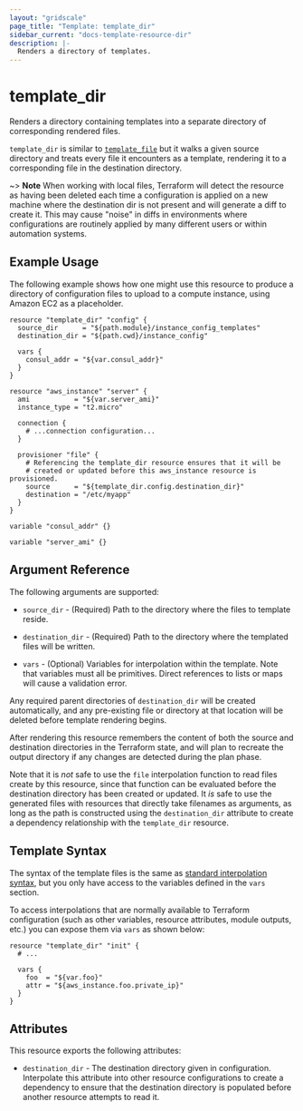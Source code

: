```yaml
---
layout: "gridscale"
page_title: "Template: template_dir"
sidebar_current: "docs-template-resource-dir"
description: |-
  Renders a directory of templates.
---
```


# template_dir

Renders a directory containing templates into a separate directory of
corresponding rendered files.

`template_dir` is similar to [`template_file`](../d/file.html) but it walks
a given source directory and treats every file it encounters as a template,
rendering it to a corresponding file in the destination directory.

~> **Note** When working with local files, Terraform will detect the resource
as having been deleted each time a configuration is applied on a new machine
where the destination dir is not present and will generate a diff to create
it. This may cause "noise" in diffs in environments where configurations are
routinely applied by many different users or within automation systems.

## Example Usage

The following example shows how one might use this resource to produce a
directory of configuration files to upload to a compute instance, using
Amazon EC2 as a placeholder.

```hcl
resource "template_dir" "config" {
  source_dir      = "${path.module}/instance_config_templates"
  destination_dir = "${path.cwd}/instance_config"
  
  vars {
    consul_addr = "${var.consul_addr}"
  }
}

resource "aws_instance" "server" {
  ami           = "${var.server_ami}"
  instance_type = "t2.micro"

  connection {
    # ...connection configuration...
  }

  provisioner "file" {
    # Referencing the template_dir resource ensures that it will be
    # created or updated before this aws_instance resource is provisioned.
    source      = "${template_dir.config.destination_dir}"
    destination = "/etc/myapp"
  }
}

variable "consul_addr" {}

variable "server_ami" {}
```

## Argument Reference

The following arguments are supported:

* `source_dir` - (Required) Path to the directory where the files to template reside.

* `destination_dir` - (Required) Path to the directory where the templated files will be written.

* `vars` - (Optional) Variables for interpolation within the template. Note
  that variables must all be primitives. Direct references to lists or maps
  will cause a validation error.

Any required parent directories of `destination_dir` will be created
automatically, and any pre-existing file or directory at that location will
be deleted before template rendering begins.

After rendering this resource remembers the content of both the source and
destination directories in the Terraform state, and will plan to recreate the
output directory if any changes are detected during the plan phase.

Note that it is _not_ safe to use the `file` interpolation function to read
files create by this resource, since that function can be evaluated before the
destination directory has been created or updated. It *is* safe to use the
generated files with resources that directly take filenames as arguments,
as long as the path is constructed using the `destination_dir` attribute
to create a dependency relationship with the `template_dir` resource.

## Template Syntax

The syntax of the template files is the same as
[standard interpolation syntax](/docs/configuration/interpolation.html),
but you only have access to the variables defined in the `vars` section.

To access interpolations that are normally available to Terraform
configuration (such as other variables, resource attributes, module
outputs, etc.) you can expose them via `vars` as shown below:

```hcl
resource "template_dir" "init" {
  # ...

  vars {
    foo  = "${var.foo}"
    attr = "${aws_instance.foo.private_ip}"
  }
}
```

## Attributes

This resource exports the following attributes:

* `destination_dir` - The destination directory given in configuration.
  Interpolate this attribute into other resource configurations to create
  a dependency to ensure that the destination directory is populated before
  another resource attempts to read it.
